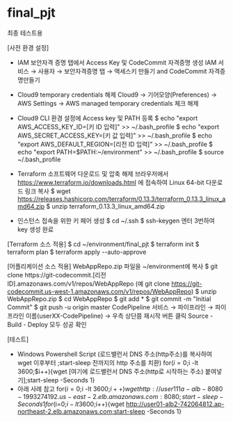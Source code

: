 # final_pjt
최종 테스트용

[사전 환경 설정]
- IAM 보안자격 증명 탭에서 Access Key 및 CodeCommit 자격증명 생성
IAM 서비스 → 사용자 → 보안자격증명 탭 → 액세스키 만들기 and CodeCommit 자격증명만들기

- Cloud9 temporary credentials 해제
Cloud9 → 기어모양(Preferences) → AWS Settings → AWS managed temporary credentials 체크 해제

- Cloud9 CLI 환경 설정에 Access key 및 PATH 등록
$ echo "export AWS_ACCESS_KEY_ID=[키 ID 입력]" >> ~/.bash_profile
$ echo "export AWS_SECRET_ACCESS_KEY=[키 값 입력]" >> ~/.bash_profile
$ echo "export AWS_DEFAULT_REGION=[리전 ID 입력]" >> ~/.bash_profile
$ echo "export PATH=$PATH:~/environment" >> ~/.bash_profile
$ source ~/.bash_profile

- Terraform 소프트웨어 다운로드 및 압축 해제
브라우저에서 https://www.terraform.io/downloads.html 에 접속하여 Linux 64-bit 다운로드 링크 복사 
$ wget https://releases.hashicorp.com/terraform/0.13.3/terraform_0.13.3_linux_amd64.zip
$ unzip terraform_0.13.3_linux_amd64.zip

- 인스턴스 접속을 위한 키 페어 생성
$ cd ~/.ssh
$ ssh-keygen
엔터 3번하여 key 생성 완료


[Terraform 소스 적용]
$ cd ~/environment/final_pjt
$ terraform init
$ terraform plan
$ terraform apply --auto-approve


[어플리케이션 소스 적용]
WebAppRepo.zip 파일을 ~/environment에 복사
$ git clone https://git-codecommit.[리전 ID].amazonaws.com/v1/repos/WebAppRepo
(예 git clone https://git-codecommit.us-west-1.amazonaws.com/v1/repos/WebAppRepo)
$ unzip WebAppRepo.zip
$ cd WebAppRepo
$ git add *
$ git commit -m "Initial Commit"
$ git push -u origin master
CodePipeline 서비스 → 파이프라인 → 파이프라인 이름(userXX-CodePipeline) → 우측 상단쯤 재시작 버튼 클릭
Source - Build - Deploy 모두 성공 확인

[테스트]
- Windows Powershell Script (로드밸런서 DNS 주소(http주소)를 복사하여 wget 이후부터 ;start-sleep 전까지의 http 주소를 치환)
for($i=0;$i -lt 3600;$i++){wget [여기에 로드밸런서 DNS 주소(http로 시작하는 주소) 붙여넣기];start-sleep -Seconds 1}
- 아래 사례 참고
for($i=0;$i -lt 3600;$i++){wget http://user111a-alb-8080-1993274192.us-east-2.elb.amazonaws.com:8080;start-sleep -Seconds 1}
for($i=0;$i -lt 3600;$i++){wget http://user01-alb2-742064812.ap-northeast-2.elb.amazonaws.com;start-sleep -Seconds 1}
